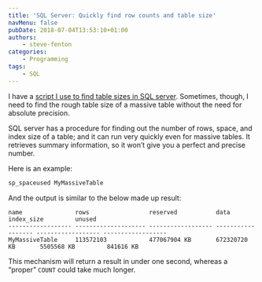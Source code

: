 ```yaml
---
title: 'SQL Server: Quickly find row counts and table size'
navMenu: false
pubDate: 2018-07-04T13:53:10+01:00
authors:
    - steve-fenton
categories:
    - Programming
tags:
    - SQL
---
```


I have a [script I use to find table sizes in SQL server](/blog/2016/05/finding-table-sizes-in-sql-server/). Sometimes, though, I need to find the rough table size of a massive table without the need for absolute precision.

SQL server has a procedure for finding out the number of rows, space, and index size of a table; and it can run very quickly even for massive tables. It retrieves summary information, so it won’t give you a perfect and precise number.

Here is an example:

```sql
sp_spaceused MyMassiveTable
```

And the output is similar to the below made up result:

```
name               rows                 reserved           data               index_size         unused
------------------ -------------------- ------------------ ------------------ ------------------ ------------------
MyMassiveTable     113572103            477067904 KB       672320720 KB       5505568 KB         841616 KB
```

This mechanism will return a result in under one second, whereas a “proper” `COUNT` could take much longer.